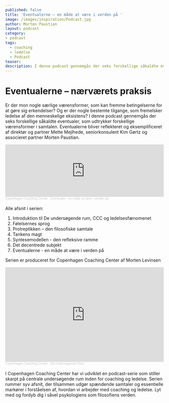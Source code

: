 ```yaml
---
published: false
title: 'Eventualerne – en måde at være i verden på '
image: /images/inspiration/Podcast.jpg
author: Morten Paustian
layout: podcast
category:
- podcast
tags:
  - coaching
  - ledelse
  - Podcast
teaser:
description: I denne podcast gennemgås der seks forskellige såkaldte eventualer, som udtrykker forskellige værensformer i samtalen.
---
```


# Eventualerne – nærværets praksis
Er der mon nogle særlige værensformer, som kan fremme betingelserne for at gøre sig erkendelser? Og er der nogle bestemte tilgange, som fremelsker ledelse af den menneskelige eksistens? I denne podcast gennemgås der seks forskellige såkaldte eventualer, som udtrykker forskellige værensformer i samtalen. Eventualerne bliver reflekteret og eksemplificeret af direktør og partner Mette Mejlhede, seniorkonsulent Kim Gørtz og associeret partner Morten Paustian.

<iframe width="100%" height="166" scrolling="no" frameborder="no" allow="autoplay" src="https://w.soundcloud.com/player/?url=https%3A//api.soundcloud.com/tracks/701510860&color=%234c4c4c&auto_play=false&hide_related=false&show_comments=true&show_user=true&show_reposts=false&show_teaser=true"></iframe><div style="font-size: 10px; color: #cccccc;line-break: anywhere;word-break: normal;overflow: hidden;white-space: nowrap;text-overflow: ellipsis; font-family: Interstate,Lucida Grande,Lucida Sans Unicode,Lucida Sans,Garuda,Verdana,Tahoma,sans-serif;font-weight: 100;"><a href="https://soundcloud.com/cccpodcastdur" title="Copenhagen Coaching Center" target="_blank" style="color: #cccccc; text-decoration: none;">Copenhagen Coaching Center</a> · <a href="https://soundcloud.com/cccpodcastdur/eventualer-en-made-at-vaere-i-verden-pa" title="Eventualer - en måde at være i verden på" target="_blank" style="color: #cccccc; text-decoration: none;">Eventualer - en måde at være i verden på</a></div>
<br>
Alle afsnit i serien:

1.	Introduktion til De undersøgende rum, CCC og ledelsesfænomenet
2.	Følelsernes sprog
3.	Protreptikken – den filosofiske samtale 
4.	Tankens magt
5.	Syntesemodellen - den refleksive ramme
6.	Det decentrede subjekt 
7.	Eventualerne - en måde at være i verden på

Serien er produceret for Copenhagen Coaching Center af Morten Levinsen

<iframe width="100%" height="300" scrolling="no" frameborder="no" allow="autoplay" src="https://w.soundcloud.com/player/?url=https%3A//api.soundcloud.com/playlists/907692835&color=%234c4c4c&auto_play=false&hide_related=false&show_comments=true&show_user=true&show_reposts=false&show_teaser=true&visual=true"></iframe><div style="font-size: 10px; color: #cccccc;line-break: anywhere;word-break: normal;overflow: hidden;white-space: nowrap;text-overflow: ellipsis; font-family: Interstate,Lucida Grande,Lucida Sans Unicode,Lucida Sans,Garuda,Verdana,Tahoma,sans-serif;font-weight: 100;"><a href="https://soundcloud.com/cccpodcastdur" title="Copenhagen Coaching Center" target="_blank" style="color: #cccccc; text-decoration: none;">Copenhagen Coaching Center</a> · <a href="https://soundcloud.com/cccpodcastdur/sets/de-undersogende-rum" title="De Undersøgende Rum" target="_blank" style="color: #cccccc; text-decoration: none;">De Undersøgende Rum</a></div>
<br>
I Copenhagen Coaching Center har vi udviklet en podcast-serie som stiller skarpt på centrale undersøgende rum inden for coaching og ledelse. Serien rummer syv afsnit, der tilsammen udgør spændende samtaler og essentielle markører i forståelsen af, hvordan vi arbejder med coaching og ledelse. Lyt med og fordyb dig i såvel psykologiens som filosofiens verden.